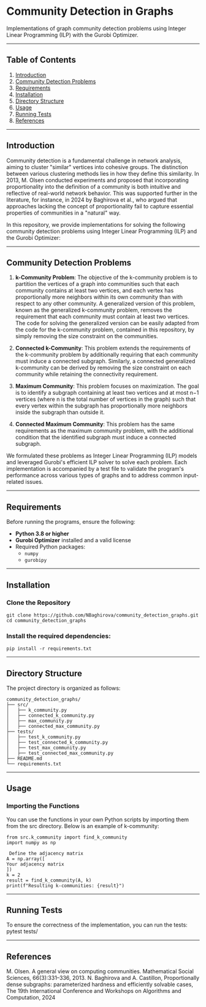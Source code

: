 # Community Detection in Graphs

Implementations of graph community detection problems using Integer Linear Programming (ILP) with the Gurobi Optimizer.

---

## Table of Contents
1. [Introduction](#introduction)
2. [Community Detection Problems](#community-detection-problems)
3. [Requirements](#requirements)
4. [Installation](#installation)
5. [Directory Structure](#directory-structure)
6. [Usage](#usage)
7. [Running Tests](#running-tests)
8. [References](#references)

---

## Introduction

Community detection is a fundamental challenge in network analysis, aiming to cluster "similar" vertices into cohesive groups. The distinction between various clustering methods lies in how they define this similarity. In 2013, M. Olsen conducted experiments and proposed that incorporating proportionality into the definition of a community is both intuitive and reflective of real-world network behavior. This was supported further in the literature, for instance, in 2024 by Baghirova et al., who argued that approaches lacking the concept of proportionality fail to capture essential properties of communities in a "natural" way.

In this repository, we provide implementations for solving the following community detection problems using Integer Linear Programming (ILP) and the Gurobi Optimizer:

---

## Community Detection Problems

1. **k-Community Problem**: The objective of the k-community problem is to partition the vertices of a graph into communities such that each community contains at least two vertices, and each vertex has proportionally more neighbors within its own community than with respect to any other community. A generalized version of this problem, known as the generalized k-community problem, removes the requirement that each community must contain at least two vertices. The code for solving the generalized version can be easily adapted from the code for the k-community problem, contained in this repository, by simply removing the size constraint on the communities.

2. **Connected k-Community**: This problem extends the requirements of the k-community problem by additionally requiring that each community must induce a connected subgraph. Similarly, a connected generalized k-community can be derived by removing the size constraint on each community while retaining the connectivity requirement.

3. **Maximum Community**: This problem focuses on maximization. The goal is to identify a subgraph containing at least two vertices and at most n−1 vertices (where n is the total number of vertices in the graph) such that every vertex within the subgraph has proportionally more neighbors inside the subgraph than outside it.

4. **Connected Maximum Community**: This problem has the same requirements as the maximum community problem, with the additional condition that the identified subgraph must induce a connected subgraph.

We formulated these problems as Integer Linear Programming (ILP) models and leveraged Gurobi's efficient ILP solver to solve each problem. Each implementation is accompanied by a test file to validate the program's performance across various types of graphs and to address common input-related issues.

---

## Requirements

Before running the programs, ensure the following:
- **Python 3.8 or higher**
- **Gurobi Optimizer** installed and a valid license
- Required Python packages:
  - `numpy`
  - `gurobipy`

---

## Installation

### Clone the Repository
```
git clone https://github.com/NBaghirova/community_detection_graphs.git
cd community_detection_graphs
```
### Install the required dependencies:
```
pip install -r requirements.txt
```
---
## Directory Structure
The project directory is organized as follows:
```
community_detection_graphs/
├── src/
│   ├── k_community.py          
│   ├── connected_k_community.py 
│   ├── max_community.py
│   ├── connected_max_community.py
├── tests/
│   ├── test_k_community.py  
│   ├── test_connected_k_community.py 
│   ├── test_max_community.py
│   ├── test_connected_max_community.py
├── README.md         
└── requirements.txt      
```

---
## Usage

### Importing the Functions
You can use the functions in your own Python scripts by importing them from the src directory. Below is an example of k-community:
```
from src.k_community import find_k_community
import numpy as np

 Define the adjacency matrix
A = np.array([
Your adjacency matrix
])
k = 2
result = find_k_community(A, k)
print(f"Resulting k-communities: {result}")
```
---
## Running Tests

To ensure the correctness of the implementation, you can run the tests:
pytest tests/

---
## References
M. Olsen. A general view on computing communities. Mathematical
Social Sciences, 66(3):331–336, 2013.
N. Baghirova and A. Castillon, Proportionally dense subgraphs: parameterized hardness and efficiently solvable cases, The 19th International Conference and Workshops on Algorithms and Computation, 2024

